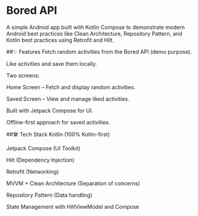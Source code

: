 # Bored API
A simple Android app built with Kotlin Compose to demonstrate modern Android best practices like Clean Architecture, Repository Pattern, and Kotlin best practices using Retrofit and Hilt.

##✨ Features
Fetch random activities from the Bored API (demo purpose).

Like activities and save them locally.

Two screens:

Home Screen – Fetch and display random activities.

Saved Screen – View and manage liked activities.

Built with Jetpack Compose for UI.

Offline-first approach for saved activities.

##🛠️ Tech Stack
Kotlin (100% Kotlin-first)

Jetpack Compose (UI Toolkit)

Hilt (Dependency Injection)

Retrofit (Networking)

MVVM + Clean Architecture (Separation of concerns)

Repository Pattern (Data handling)

State Management with HiltViewModel and Compose
